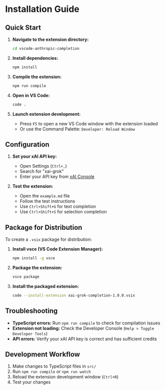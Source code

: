 # Installation Guide

## Quick Start

1. **Navigate to the extension directory:**
   ```bash
   cd vscode-anthropic-completion
   ```

2. **Install dependencies:**
   ```bash
   npm install
   ```

3. **Compile the extension:**
   ```bash
   npm run compile
   ```

4. **Open in VS Code:**
   ```bash
   code .
   ```

5. **Launch extension development:**
   - Press `F5` to open a new VS Code window with the extension loaded
   - Or use the Command Palette: `Developer: Reload Window`

## Configuration

1. **Set your xAI API key:**
   - Open Settings (`Ctrl+,`)
   - Search for "xai-grok"
   - Enter your API key from [xAI Console](https://console.x.ai)

2. **Test the extension:**
   - Open the `example.md` file
   - Follow the test instructions
   - Use `Ctrl+Shift+G` for text completion
   - Use `Ctrl+Shift+S` for selection completion

## Package for Distribution

To create a `.vsix` package for distribution:

1. **Install vsce (VS Code Extension Manager):**
   ```bash
   npm install -g vsce
   ```

2. **Package the extension:**
   ```bash
   vsce package
   ```

3. **Install the packaged extension:**
   ```bash
   code --install-extension xai-grok-completion-1.0.0.vsix
   ```

## Troubleshooting

- **TypeScript errors:** Run `npm run compile` to check for compilation issues
- **Extension not loading:** Check the Developer Console (`Help > Toggle Developer Tools`)
- **API errors:** Verify your xAI API key is correct and has sufficient credits

## Development Workflow

1. Make changes to TypeScript files in `src/`
2. Run `npm run compile` or `npm run watch`
3. Reload the extension development window (`Ctrl+R`)
4. Test your changes
